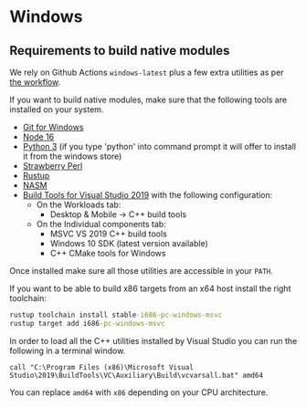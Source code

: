 # Windows


## Requirements to build native modules

We rely on Github Actions `windows-latest` plus a few extra utilities as per [the workflow](https://github.com/vector-im/element-desktop/blob/develop/.github/workflows/build_windows.yaml).

If you want to build native modules, make sure that the following tools are installed on your system.

-   [Git for Windows](https://git-scm.com/download/win)
-   [Node 16](https://nodejs.org)
-   [Python 3](https://www.python.org/downloads/) (if you type 'python' into command prompt it will offer to install it from the windows store)
-   [Strawberry Perl](https://strawberryperl.com/)
-   [Rustup](https://rustup.rs/)
-   [NASM](https://www.nasm.us/)
-   [Build Tools for Visual Studio 2019](https://visualstudio.microsoft.com/downloads/#build-tools-for-visual-studio-2019) with the following configuration:
    -   On the Workloads tab:
        -   Desktop & Mobile -> C++ build tools
    -   On the Individual components tab:
        -   MSVC VS 2019 C++ build tools
        -   Windows 10 SDK (latest version available)
        -   C++ CMake tools for Windows

Once installed make sure all those utilities are accessible in your `PATH`.

If you want to be able to build x86 targets from an x64 host install the right toolchain:

```cmd
rustup toolchain install stable-i686-pc-windows-msvc
rustup target add i686-pc-windows-msvc
```

In order to load all the C++ utilities installed by Visual Studio you can run the following in a terminal window.

```
call "C:\Program Files (x86)\Microsoft Visual Studio\2019\BuildTools\VC\Auxiliary\Build\vcvarsall.bat" amd64
```

You can replace `amd64` with `x86` depending on your CPU architecture.
